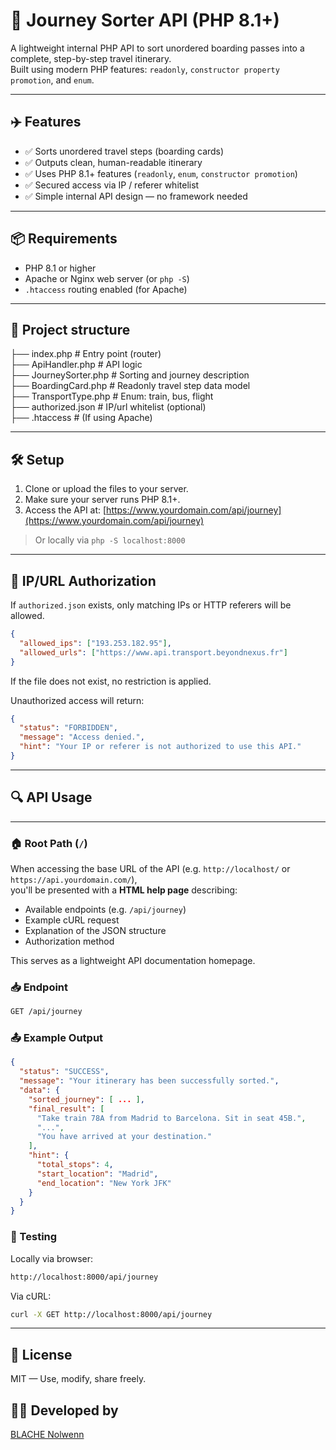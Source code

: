 # 🧭 Journey Sorter API (PHP 8.1+)

A lightweight internal PHP API to sort unordered boarding passes into a complete, step-by-step travel itinerary.  
Built using modern PHP features: `readonly`, `constructor property promotion`, and `enum`.

---

## ✈️ Features

- ✅ Sorts unordered travel steps (boarding cards)
- ✅ Outputs clean, human-readable itinerary
- ✅ Uses PHP 8.1+ features (`readonly`, `enum`, `constructor promotion`)
- ✅ Secured access via IP / referer whitelist
- ✅ Simple internal API design — no framework needed

---

## 📦 Requirements

- PHP 8.1 or higher
- Apache or Nginx web server (or `php -S`)
- `.htaccess` routing enabled (for Apache)

---

## 📁 Project structure

├── index.php # Entry point (router)
<br>
├── ApiHandler.php # API logic
<br>
├── JourneySorter.php # Sorting and journey description
<br>
├── BoardingCard.php # Readonly travel step data model
<br>
├── TransportType.php # Enum: train, bus, flight
<br>
├── authorized.json # IP/url whitelist (optional)
<br>
├── .htaccess # (If using Apache)

---

## 🛠 Setup

1. Clone or upload the files to your server.
2. Make sure your server runs PHP 8.1+.
3. Access the API at:
[https://www.yourdomain.com/api/journey](https://www.yourdomain.com/api/journey)
> Or locally via `php -S localhost:8000`

---

## 🔐 IP/URL Authorization

If `authorized.json` exists, only matching IPs or HTTP referers will be allowed.

```json
{
  "allowed_ips": ["193.253.182.95"],
  "allowed_urls": ["https://www.api.transport.beyondnexus.fr"]
}
```

If the file does not exist, no restriction is applied.

Unauthorized access will return:

```json
{
  "status": "FORBIDDEN",
  "message": "Access denied.",
  "hint": "Your IP or referer is not authorized to use this API."
}
```

---

## 🔍 API Usage

---

### 🏠 Root Path (`/`)

When accessing the base URL of the API (e.g. `http://localhost/` or `https://api.yourdomain.com/`),  
you'll be presented with a **HTML help page** describing:

- Available endpoints (e.g. `/api/journey`)
- Example cURL request
- Explanation of the JSON structure
- Authorization method

This serves as a lightweight API documentation homepage.

### 📥 Endpoint

```bash
GET /api/journey
```

### 📤 Example Output

```json
{
  "status": "SUCCESS",
  "message": "Your itinerary has been successfully sorted.",
  "data": {
    "sorted_journey": [ ... ],
    "final_result": [
      "Take train 78A from Madrid to Barcelona. Sit in seat 45B.",
      "...",
      "You have arrived at your destination."
    ],
    "hint": {
      "total_stops": 4,
      "start_location": "Madrid",
      "end_location": "New York JFK"
    }
  }
}
```

### 🧪 Testing

Locally via browser:

```bash
http://localhost:8000/api/journey
```

Via cURL:

```bash
curl -X GET http://localhost:8000/api/journey
```

---

## 📄 License

MIT — Use, modify, share freely.


## 👨‍💻 Developed by

[BLACHE Nolwenn](https://www.beyondnexus.fr)
